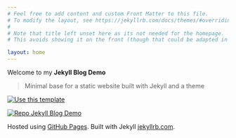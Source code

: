 ```yaml
---
# Feel free to add content and custom Front Matter to this file.
# To modify the layout, see https://jekyllrb.com/docs/themes/#overriding-theme-defaults
#
# Note that title left unset here as its not needed for the homepage.
# This avoids showing it on the front (though that could be adapted in a layout too).

layout: home
---
```


Welcome to my **Jekyll Blog Demo**

> Minimal base for a static website built with Jekyll and a theme

<!-- Adding div align="center" converted to plain markdown unfortunately so let that out -->

[![Use this template](https://img.shields.io/badge/Use_this_template-2ea44f?style=for-the-badge)](https://github.com/MichaelCurrin/jekyll-blog-demo/generate)

[![Repo Jekyll Blog Demo](https://img.shields.io/badge/Repo-Jekyll_Blog_Demo-blue?logo=github)](https://github.com/MichaelCurrin/jekyll-blog-demo)

Hosted using [GitHub Pages](https://pages.github.com/). Built with Jekyll [jekyllrb.com](https://jekyllrb.com).
